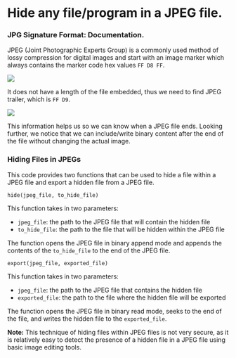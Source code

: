 # Hide any file/program in a JPEG file.

### JPG Signature Format: Documentation.
JPEG (Joint Photographic Experts Group) is a commonly used method of lossy compression for digital images and start with an image marker which always contains the marker code hex values `FF D8 FF`.

![](https://i.ibb.co/dM487yY/2.png)

It does not have a length of the file embedded, thus we need to find JPEG trailer, which is `FF D9`.

![](https://i.ibb.co/hBpPNzn/1.png)

This information helps us so we can know when a JPEG file ends. Looking further, we notice that we can include/write binary content after the end of the file without changing the actual image.

### Hiding Files in JPEGs

This code provides two functions that can be used to hide a file within a JPEG file and export a hidden file from a JPEG file.

`hide(jpeg_file, to_hide_file)`

This function takes in two parameters:

- `jpeg_file`: the path to the JPEG file that will contain the hidden file
- `to_hide_file`: the path to the file that will be hidden within the JPEG file

The function opens the JPEG file in binary append mode and appends the contents of the `to_hide_file` to the end of the JPEG file.

`export(jpeg_file, exported_file)`

This function takes in two parameters:

- `jpeg_file`: the path to the JPEG file that contains the hidden file
- `exported_file`: the path to the file where the hidden file will be exported

The function opens the JPEG file in binary read mode, seeks to the end of the file, and writes the hidden file to the `exported_file`.

**Note:** This technique of hiding files within JPEG files is not very secure, as it is relatively easy to detect the presence of a hidden file in a JPEG file using basic image editing tools.
